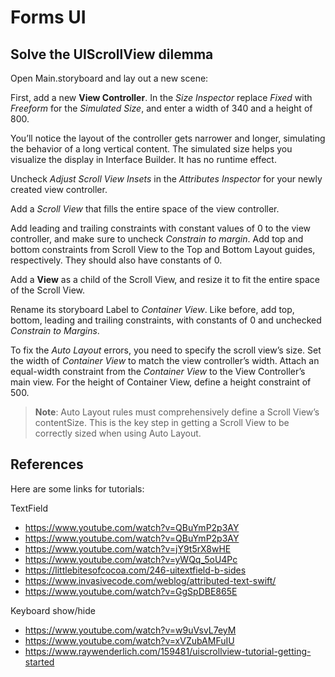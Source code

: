 #  Forms UI

## Solve the UIScrollView dilemma

Open Main.storyboard and lay out a new scene:

First, add a new **View Controller**. In the *Size Inspector* replace *Fixed* with *Freeform* for the *Simulated Size*, and enter a width of 340 and a height of 800.

You’ll notice the layout of the controller gets narrower and longer, simulating the behavior of a long vertical content. The simulated size helps you visualize the display in Interface Builder. It has no runtime effect.

Uncheck *Adjust Scroll View Insets* in the *Attributes Inspector* for your newly created view controller.

Add a *Scroll View* that fills the entire space of the view controller.

Add leading and trailing constraints with constant values of 0 to the view controller, and make sure to uncheck *Constrain to margin*. Add top and bottom constraints from Scroll View to the Top and Bottom Layout guides, respectively. They should also have constants of 0.

Add a **View** as a child of the Scroll View, and resize it to fit the entire space of the Scroll View.

Rename its storyboard Label to *Container View*. Like before, add top, bottom, leading and trailing constraints, with constants of 0 and unchecked *Constrain to Margins*.

To fix the *Auto Layout* errors, you need to specify the scroll view’s size. Set the width of *Container View* to match the view controller’s width. Attach an equal-width constraint from the *Container View* to the View Controller’s main view. For the height of Container View, define a height constraint of 500.

> **Note**: Auto Layout rules must comprehensively define a Scroll View’s contentSize. This is the key step in getting a Scroll View to be correctly sized when using Auto Layout.

## References

Here are some links for tutorials:

TextField

* https://www.youtube.com/watch?v=QBuYmP2p3AY
* https://www.youtube.com/watch?v=QBuYmP2p3AY
* https://www.youtube.com/watch?v=jY9t5rX8wHE
* https://www.youtube.com/watch?v=yWQq_5oU4Pc
* https://littlebitesofcocoa.com/246-uitextfield-b-sides
* https://www.invasivecode.com/weblog/attributed-text-swift/
* https://www.youtube.com/watch?v=GgSpDBE865E

Keyboard show/hide

* https://www.youtube.com/watch?v=w9uVsvL7eyM
* https://www.youtube.com/watch?v=xVZubAMFuIU
* https://www.raywenderlich.com/159481/uiscrollview-tutorial-getting-started
